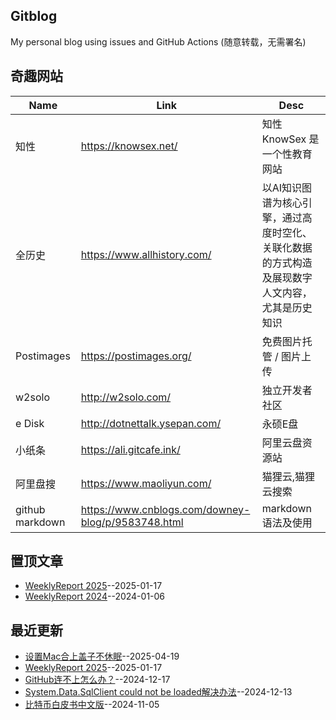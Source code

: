 ## Gitblog
My personal blog using issues and GitHub Actions (随意转载，无需署名)
## 奇趣网站
| Name | Link | Desc | 
 | ---- | ---- | ---- |
| 知性 | https://knowsex.net/ | 知性 KnowSex 是一个性教育网站 |
| 全历史 | https://www.allhistory.com/ | 以AI知识图谱为核心引擎，通过高度时空化、关联化数据的方式构造及展现数字人文内容，尤其是历史知识 |
| Postimages | https://postimages.org/ | 免费图片托管 / 图片上传 |
| w2solo | http://w2solo.com/ | 独立开发者社区 |
|  e Disk | http://dotnettalk.ysepan.com/ |  永硕E盘 |
|  小纸条  | https://ali.gitcafe.ink/ |  阿里云盘资源站 |
|  阿里盘搜 | https://www.maoliyun.com/ |  猫狸云,猫狸云搜索 |
|  github markdown | https://www.cnblogs.com/downey-blog/p/9583748.html |  markdown语法及使用 |
## 置顶文章
- [WeeklyReport 2025](https://github.com/goohugo/myblog/issues/42)--2025-01-17
- [WeeklyReport 2024](https://github.com/goohugo/myblog/issues/30)--2024-01-06
## 最近更新
- [设置Mac合上盖子不休眠](https://github.com/goohugo/myblog/issues/49)--2025-04-19
- [WeeklyReport 2025](https://github.com/goohugo/myblog/issues/42)--2025-01-17
- [GitHub连不上怎么办？](https://github.com/goohugo/myblog/issues/41)--2024-12-17
- [System.Data.SqlClient could not be loaded解决办法](https://github.com/goohugo/myblog/issues/40)--2024-12-13
- [比特币白皮书中文版](https://github.com/goohugo/myblog/issues/39)--2024-11-05
